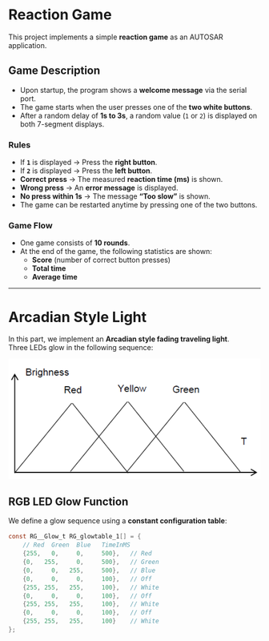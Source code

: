 # Reaction Game

This project implements a simple **reaction game** as an AUTOSAR application.

## Game Description
- Upon startup, the program shows a **welcome message** via the serial port.  
- The game starts when the user presses one of the **two white buttons**.  
- After a random delay of **1s to 3s**, a random value (`1` or `2`) is displayed on both 7-segment displays.  

### Rules
- If **`1`** is displayed → Press the **right button**.  
- If **`2`** is displayed → Press the **left button**.  
- **Correct press** → The measured **reaction time (ms)** is shown.  
- **Wrong press** → An **error message** is displayed.  
- **No press within 1s** → The message **“Too slow”** is shown.  
- The game can be restarted anytime by pressing one of the two buttons.

### Game Flow
- One game consists of **10 rounds**.  
- At the end of the game, the following statistics are shown:
  - **Score** (number of correct button presses)  
  - **Total time**  
  - **Average time**  

---

# Arcadian Style Light

In this part, we implement an **Arcadian style fading traveling light**.  
Three LEDs glow in the following sequence:

![Arcadian Light Pattern](/ReactionGame/Images/arcadian.png)

## RGB LED Glow Function
We define a glow sequence using a **constant configuration table**:  

```c
const RG__Glow_t RG_glowtable_1[] = {
    // Red  Green  Blue   TimeInMS
    {255,   0,     0,     500},   // Red
    {0,   255,     0,     500},   // Green
    {0,     0,   255,     500},   // Blue
    {0,     0,     0,     100},   // Off
    {255, 255,   255,     100},   // White
    {0,     0,     0,     100},   // Off
    {255, 255,   255,     100},   // White
    {0,     0,     0,     100},   // Off
    {255, 255,   255,     100}    // White
};
